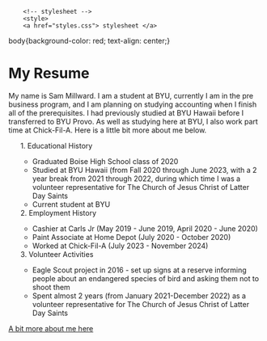 
<html>
    <head>
        <title>Sam's Resume</title>
      
        <!-- stylesheet -->
        <style>
        <a href="styles.css"> stylesheet </a>
body{background-color: red;
text-align: center;}
</style>
    </head>
    <body>
        <div class="container">
          <h1>My Resume</h1>
          <p>My name is Sam Millward. I am a student at BYU, currently I am in the pre business program, and I am planning on studying accounting when I finish all of the prerequisites. I had previously studied at BYU Hawaii before I transferred to BYU Provo. As well as studying here at BYU, I also work part time at Chick-Fil-A. Here is a little bit more about me below.</p>
        </div>
      <ol>
      1. Educational History
      <ul>
      <li>Graduated Boise High School class of 2020</li>
      <li>Studied at BYU Hawaii (from Fall 2020 through June 2023, with a 2 year break from 2021 through 2022, during which time I was a volunteer representative for The Church of Jesus Christ of Latter Day Saints</li>
      <li>Current student at BYU</li>
      </ul>
      2. Employment History
      <ul>
      <li>Cashier at Carls Jr (May 2019 - June 2019, April 2020 - June 2020)</li>
      <li>Paint Associate at Home Depot (July 2020 - October 2020)</li>
      <li>Worked at Chick-Fil-A (July 2023 - November 2024)</li>
      </ul>
      3. Volunteer Activities
      <ul>
      <li>Eagle Scout project in 2016 - set up signs at a reserve informing people about an endangered species of bird and asking them not to shoot them</li>
      <li>Spent almost 2 years (from January 2021-December 2022) as a volunteer              representative for The Church of Jesus Christ of Latter Day Saints</li>
      </ul>
      </ol>
    <a href="http://127.0.0.1:5500/myfinalproject.html">A bit more about me here </a>
    </body>
